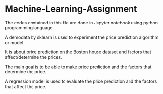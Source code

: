 # Machine-Learning-Assignment

The codes contained in this file are done in Jupyter notebook using python programming language.

A demodata by sklearn is used to experiment the price prediction algorithm or model.

It is about price prediction on the Boston house dataset and factors that affect/determine the prices.

The main goal is to be able to make price prediction and the factors that determine the price.

A regression model is used to evaluate the price prediction and the factors that affect the price.
